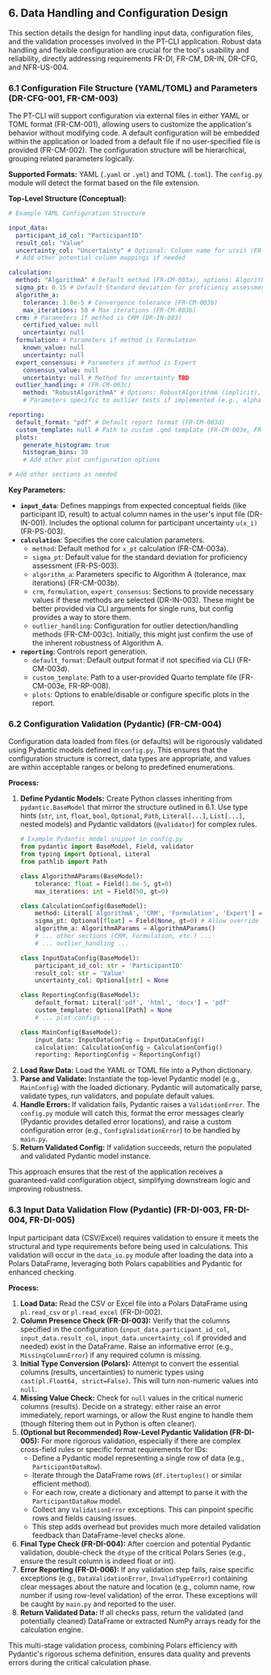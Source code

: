## 6. Data Handling and Configuration Design

This section details the design for handling input data, configuration files, and the validation processes involved in the PT-CLI application. Robust data handling and flexible configuration are crucial for the tool's usability and reliability, directly addressing requirements FR-DI, FR-CM, DR-IN, DR-CFG, and NFR-US-004.

### 6.1 Configuration File Structure (YAML/TOML) and Parameters (DR-CFG-001, FR-CM-003)

The PT-CLI will support configuration via external files in either YAML or TOML format (FR-CM-001), allowing users to customize the application's behavior without modifying code. A default configuration will be embedded within the application or loaded from a default file if no user-specified file is provided (FR-CM-002). The configuration structure will be hierarchical, grouping related parameters logically.

**Supported Formats:** YAML (`.yaml` or `.yml`) and TOML (`.toml`). The `config.py` module will detect the format based on the file extension.

**Top-Level Structure (Conceptual):**

```yaml
# Example YAML Configuration Structure

input_data:
  participant_id_col: "ParticipantID"
  result_col: "Value"
  uncertainty_col: "Uncertainty" # Optional: Column name for u(xi) (FR-PS-003)
  # Add other potential column mappings if needed

calculation:
  method: "AlgorithmA" # Default method (FR-CM-003a), options: AlgorithmA, CRM, Formulation, Expert
  sigma_pt: 0.15 # Default Standard deviation for proficiency assessment (FR-PS-003)
  algorithm_a:
    tolerance: 1.0e-5 # Convergence tolerance (FR-CM-003b)
    max_iterations: 50 # Max iterations (FR-CM-003b)
  crm: # Parameters if method is CRM (DR-IN-003)
    certified_value: null
    uncertainty: null
  formulation: # Parameters if method is Formulation
    known_value: null
    uncertainty: null
  expert_consensus: # Parameters if method is Expert
    consensus_value: null
    uncertainty: null # Method for uncertainty TBD
  outlier_handling: # (FR-CM-003c)
    method: "RobustAlgorithmA" # Options: RobustAlgorithmA (implicit), Grubbs (if implemented), DixonsQ (if implemented), None
    # Parameters specific to outlier tests if implemented (e.g., alpha level)

reporting:
  default_format: "pdf" # Default report format (FR-CM-003d)
  custom_template: null # Path to custom .qmd template (FR-CM-003e, FR-RP-008)
  plots:
    generate_histogram: true
    histogram_bins: 30
    # Add other plot configuration options

# Add other sections as needed
```

**Key Parameters:**

*   **`input_data`**: Defines mappings from expected conceptual fields (like participant ID, result) to actual column names in the user's input file (DR-IN-001). Includes the optional column for participant uncertainty `u(x_i)` (FR-PS-003).
*   **`calculation`**: Specifies the core calculation parameters.
    *   `method`: Default method for `x_pt` calculation (FR-CM-003a).
    *   `sigma_pt`: Default value for the standard deviation for proficiency assessment (FR-PS-003).
    *   `algorithm_a`: Parameters specific to Algorithm A (tolerance, max iterations) (FR-CM-003b).
    *   `crm`, `formulation`, `expert_consensus`: Sections to provide necessary values if these methods are selected (DR-IN-003). These might be better provided via CLI arguments for single runs, but config provides a way to store them.
    *   `outlier_handling`: Configuration for outlier detection/handling methods (FR-CM-003c). Initially, this might just confirm the use of the inherent robustness of Algorithm A.
*   **`reporting`**: Controls report generation.
    *   `default_format`: Default output format if not specified via CLI (FR-CM-003d).
    *   `custom_template`: Path to a user-provided Quarto template file (FR-CM-003e, FR-RP-008).
    *   `plots`: Options to enable/disable or configure specific plots in the report.

### 6.2 Configuration Validation (Pydantic) (FR-CM-004)

Configuration data loaded from files (or defaults) will be rigorously validated using Pydantic models defined in `config.py`. This ensures that the configuration structure is correct, data types are appropriate, and values are within acceptable ranges or belong to predefined enumerations.

**Process:**

1.  **Define Pydantic Models:** Create Python classes inheriting from `pydantic.BaseModel` that mirror the structure outlined in 6.1. Use type hints (`str`, `int`, `float`, `bool`, `Optional`, `Path`, `Literal[...]`, `List[...]`, nested models) and Pydantic validators (`@validator`) for complex rules.
    ```python
    # Example Pydantic model snippet in config.py
    from pydantic import BaseModel, Field, validator
    from typing import Optional, Literal
    from pathlib import Path

    class AlgorithmAParams(BaseModel):
        tolerance: float = Field(1.0e-5, gt=0)
        max_iterations: int = Field(50, gt=0)

    class CalculationConfig(BaseModel):
        method: Literal['AlgorithmA', 'CRM', 'Formulation', 'Expert'] = 'AlgorithmA'
        sigma_pt: Optional[float] = Field(None, gt=0) # Allow override via CLI
        algorithm_a: AlgorithmAParams = AlgorithmAParams()
        # ... other sections (CRM, Formulation, etc.) ...
        # ... outlier_handling ...

    class InputDataConfig(BaseModel):
        participant_id_col: str = 'ParticipantID'
        result_col: str = 'Value'
        uncertainty_col: Optional[str] = None

    class ReportingConfig(BaseModel):
        default_format: Literal['pdf', 'html', 'docx'] = 'pdf'
        custom_template: Optional[Path] = None
        # ... plot configs ...

    class MainConfig(BaseModel):
        input_data: InputDataConfig = InputDataConfig()
        calculation: CalculationConfig = CalculationConfig()
        reporting: ReportingConfig = ReportingConfig()

    ```
2.  **Load Raw Data:** Load the YAML or TOML file into a Python dictionary.
3.  **Parse and Validate:** Instantiate the top-level Pydantic model (e.g., `MainConfig`) with the loaded dictionary. Pydantic will automatically parse, validate types, run validators, and populate default values.
4.  **Handle Errors:** If validation fails, Pydantic raises a `ValidationError`. The `config.py` module will catch this, format the error messages clearly (Pydantic provides detailed error locations), and raise a custom configuration error (e.g., `ConfigValidationError`) to be handled by `main.py`.
5.  **Return Validated Config:** If validation succeeds, return the populated and validated Pydantic model instance.

This approach ensures that the rest of the application receives a guaranteed-valid configuration object, simplifying downstream logic and improving robustness.

### 6.3 Input Data Validation Flow (Pydantic) (FR-DI-003, FR-DI-004, FR-DI-005)

Input participant data (CSV/Excel) requires validation to ensure it meets the structural and type requirements before being used in calculations. This validation will occur in the `data_io.py` module after loading the data into a Polars DataFrame, leveraging both Polars capabilities and Pydantic for enhanced checking.

**Process:**

1.  **Load Data:** Read the CSV or Excel file into a Polars DataFrame using `pl.read_csv` or `pl.read_excel` (FR-DI-002).
2.  **Column Presence Check (FR-DI-003):** Verify that the columns specified in the configuration (`input_data.participant_id_col`, `input_data.result_col`, `input_data.uncertainty_col` if provided and needed) exist in the DataFrame. Raise an informative error (e.g., `MissingColumnError`) if any required column is missing.
3.  **Initial Type Conversion (Polars):** Attempt to convert the essential columns (results, uncertainties) to numeric types using `cast(pl.Float64, strict=False)`. This will turn non-numeric values into `null`.
4.  **Missing Value Check:** Check for `null` values in the critical numeric columns (results). Decide on a strategy: either raise an error immediately, report warnings, or allow the Rust engine to handle them (though filtering them out in Python is often cleaner).
5.  **(Optional but Recommended) Row-Level Pydantic Validation (FR-DI-005):** For more rigorous validation, especially if there are complex cross-field rules or specific format requirements for IDs:
    *   Define a Pydantic model representing a single row of data (e.g., `ParticipantDataRow`).
    *   Iterate through the DataFrame rows (`df.itertuples()` or similar efficient method).
    *   For each row, create a dictionary and attempt to parse it with the `ParticipantDataRow` model.
    *   Collect any `ValidationError` exceptions. This can pinpoint specific rows and fields causing issues.
    *   This step adds overhead but provides much more detailed validation feedback than DataFrame-level checks alone.
6.  **Final Type Check (FR-DI-004):** After coercion and potential Pydantic validation, double-check the `dtype` of the critical Polars Series (e.g., ensure the result column is indeed float or int).
7.  **Error Reporting (FR-DI-006):** If any validation step fails, raise specific exceptions (e.g., `DataValidationError`, `InvalidTypeError`) containing clear messages about the nature and location (e.g., column name, row number if using row-level validation) of the error. These exceptions will be caught by `main.py` and reported to the user.
8.  **Return Validated Data:** If all checks pass, return the validated (and potentially cleaned) DataFrame or extracted NumPy arrays ready for the calculation engine.

This multi-stage validation process, combining Polars efficiency with Pydantic's rigorous schema definition, ensures data quality and prevents errors during the critical calculation phase.
